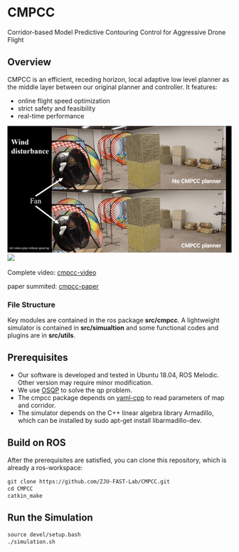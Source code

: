 # CMPCC
Corridor-based Model Predictive Contouring Control for Aggressive Drone Flight

## Overview
CMPCC is an efficient, receding horizon, local adaptive low level planner as the middle layer between our original planner and controller. It features: 
-  online flight speed optimization
-  strict safety and feasibility
-  real-time performance

![](figs/1.gif)
![](figs/2.gif)

Complete video: [cmpcc-video](https://www.youtube.com/watch?v=_7CzBh-0wQ0)

paper summited: [cmpcc-paper](https://arxiv.org/abs/2007.03271) 

### File Structure
Key modules are contained in the ros package **src/cmpcc**. A lightweight simulator is contained in **src/simualtion** and some functional codes and plugins are in **src/utils**. 

## Prerequisites
- Our software is developed and tested in Ubuntu 18.04, ROS Melodic. Other version may require minor modification. 
- We use [OSQP](https://github.com/oxfordcontrol/osqp) to solve the qp problem.
- The cmpcc package depends on [yaml-cpp](https://github.com/jbeder/yaml-cpp) to read parameters of map and corridor.
- The simulator depends on the C++ linear algebra library Armadillo, which can be installed by sudo apt-get install libarmadillo-dev.

## Build on ROS
After the prerequisites are satisfied, you can clone this repository, which is already a ros-workspace:
```
git clone https://github.com/ZJU-FAST-Lab/CMPCC.git
cd CMPCC
catkin_make
``` 

## Run the Simulation
```
source devel/setup.bash
./simulation.sh
```

